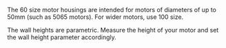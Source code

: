 The 60 size motor housings are intended for motors of diameters of up to 50mm
(such as 5065 motors). For wider motors, use 100 size.

The wall heights are parametric. Measure the height of your motor and set
the wall height parameter accordingly.
 
